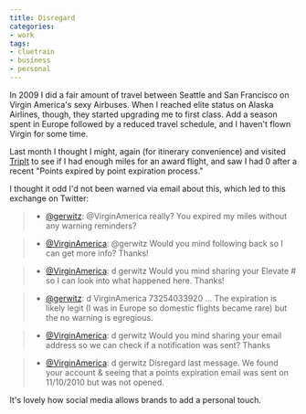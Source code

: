 ```yaml
---
title: Disregard
categories:
- work
tags:
- cluetrain
- business
- personal
---
```


In 2009 I did a fair amount of travel between Seattle and San Francisco on Virgin America's sexy Airbuses.  When I reached elite status on Alaska Airlines, though, they started upgrading me to first class.  Add a season spent in Europe followed by a reduced travel schedule, and I haven't flown Virgin for some time.

Last month I thought I might, again (for itinerary convenience) and visited [TripIt][1] to see if I had enough miles for an award flight, and saw I had 0 after a recent "Points expired by point expiration process."

I thought it odd I'd not been warned via email about this, which led to this exchange on Twitter:


   [1]: http://www.tripit.com/people/gerwitz

> 

>   * [@gerwitz][2]: @VirginAmerica really? You expired my miles without any warning reminders?
> 

>   * [@VirginAmerica][3]: @gerwitz Would you mind following back so I can get more info? Thanks!
> 

>   * [@VirginAmerica][3]: d gerwitz Would you mind sharing your Elevate # so I can look into what happened here. Thanks!
> 

>   * [@gerwitz][2]: d VirginAmerica 73254033920 … The expiration is likely legit (I was in Europe so domestic flights became rare) but the no warning is egregious.
> 

>   * [@VirginAmerica][3]: d gerwitz Would you mind sharing your email address so we can check if a notification was sent? Thanks
> 

>   * [@VirginAmerica][3]: d gerwitz Disregard last message. We found your account & seeing that a points expiration email was sent on 11/10/2010 but was not opened.
> 


   [2]: http://twitter.com/gerwitz
   [3]: http://twitter.com/VirginAmerica



It's lovely how social media allows brands to add a personal touch.
